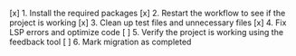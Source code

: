 [x] 1. Install the required packages
[x] 2. Restart the workflow to see if the project is working
[x] 3. Clean up test files and unnecessary files
[x] 4. Fix LSP errors and optimize code
[ ] 5. Verify the project is working using the feedback tool
[ ] 6. Mark migration as completed